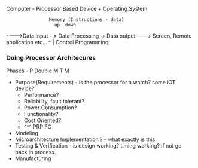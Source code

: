 Computer - Processor Based Device + Operating System
        
                    Memory (Instructions - data)
                      up  down        
---->Data Input - > Data Processing -> Data output ---> Screen, Remote application etc...
                    ^
                    |
                    Control Programming

### Doing Processor Architecures

Phases - P Double M T M

* Purpose(Requirements) - is the processor for a watch? some iOT device?
  * Performance?
  * Reliability, fault tolerant?
  * Power Consumption?
  * Functionality?
  * Cost Oriented?
  * ^^^ PRP FC
* Modeling
* Microarchitecture Implementation ? - what exactly is this
* Testing & Verification - is design working? timing working? if not go back in process.
* Manufacturing
